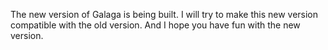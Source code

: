 The new version of Galaga is being built.
I will try to make this new version compatible with the old version.
And I hope you have fun with the new version.
